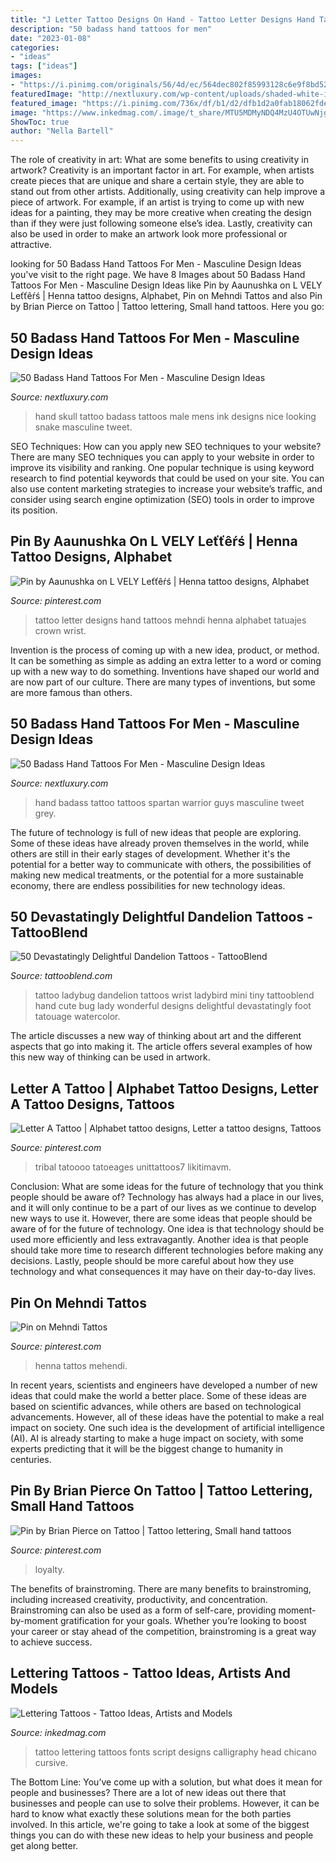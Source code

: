 ```yaml
---
title: "J Letter Tattoo Designs On Hand - Tattoo Letter Designs Hand Tattoos Mehndi Henna Alphabet Tatuajes Crown Wrist"
description: "50 badass hand tattoos for men"
date: "2023-01-08"
categories:
- "ideas"
tags: ["ideas"]
images:
- "https://i.pinimg.com/originals/56/4d/ec/564dec802f85993128c6e9f8bd5205ea.jpg"
featuredImage: "http://nextluxury.com/wp-content/uploads/shaded-white-ink-badass-skull-male-hand-tattoo-ideas.jpg"
featured_image: "https://i.pinimg.com/736x/df/b1/d2/dfb1d2a0fab18062fdef67deb5d1f833.jpg"
image: "https://www.inkedmag.com/.image/t_share/MTU5MDMyNDQ4MzU4OTUwNjgw/lettering_feature.jpg"
ShowToc: true
author: "Nella Bartell"
---
```



The role of creativity in art: What are some benefits to using creativity in artwork?
Creativity is an important factor in art. For example, when artists create pieces that are unique and share a certain style, they are able to stand out from other artists. Additionally, using creativity can help improve a piece of artwork. For example, if an artist is trying to come up with new ideas for a painting, they may be more creative when creating the design than if they were just following someone else’s idea. Lastly, creativity can also be used in order to make an artwork look more professional or attractive.

	

		
looking for 50 Badass Hand Tattoos For Men - Masculine Design Ideas you've visit to the right page. We have 8 Images about 50 Badass Hand Tattoos For Men - Masculine Design Ideas like Pin by Aaunushka on L VELY Leťťêŕś | Henna tattoo designs, Alphabet, Pin on Mehndi Tattos and also Pin by Brian Pierce on Tattoo | Tattoo lettering, Small hand tattoos. Here you go:
		
    
## 50 Badass Hand Tattoos For Men - Masculine Design Ideas

<img loading=lazy src="http://nextluxury.com/wp-content/uploads/shaded-white-ink-badass-skull-male-hand-tattoo-ideas.jpg" onerror="this.onerror=null;this.src='https://tse4.mm.bing.net/th?id=OIP.JuHqqH1hEPI2OwCFl1sqfgHaHa&amp;pid=15.1';" alt="50 Badass Hand Tattoos For Men - Masculine Design Ideas">

_Source: nextluxury.com_

>hand skull tattoo badass tattoos male mens ink designs nice looking snake masculine tweet. 

	

SEO Techniques: How can you apply new SEO techniques to your website?
There are many SEO techniques you can apply to your website in order to improve its visibility and ranking. One popular technique is using keyword research to find potential keywords that could be used on your site. You can also use content marketing strategies to increase your website’s traffic, and consider using search engine optimization (SEO) tools in order to improve its position.

    
## Pin By Aaunushka On L VELY Leťťêŕś | Henna Tattoo Designs, Alphabet

<img loading=lazy src="https://i.pinimg.com/736x/df/b1/d2/dfb1d2a0fab18062fdef67deb5d1f833.jpg" onerror="this.onerror=null;this.src='https://tse3.mm.bing.net/th?id=OIP.KfY25ew931v6CX-HCXLLLwHaIw&amp;pid=15.1';" alt="Pin by Aaunushka on L VELY Leťťêŕś | Henna tattoo designs, Alphabet">

_Source: pinterest.com_

>tattoo letter designs hand tattoos mehndi henna alphabet tatuajes crown wrist. 

	

Invention is the process of coming up with a new idea, product, or method. It can be something as simple as adding an extra letter to a word or coming up with a new way to do something. Inventions have shaped our world and are now part of our culture. There are many types of inventions, but some are more famous than others.

    
## 50 Badass Hand Tattoos For Men - Masculine Design Ideas

<img loading=lazy src="http://nextluxury.com/wp-content/uploads/spartan-warrior-guys-badass-hand-tattoo.jpg" onerror="this.onerror=null;this.src='https://tse3.mm.bing.net/th?id=OIP.-Uc_XfIKgoHLnsDof9XvNQHaHa&amp;pid=15.1';" alt="50 Badass Hand Tattoos For Men - Masculine Design Ideas">

_Source: nextluxury.com_

>hand badass tattoo tattoos spartan warrior guys masculine tweet grey. 

	

The future of technology is full of new ideas that people are exploring. Some of these ideas have already proven themselves in the world, while others are still in their early stages of development. Whether it's the potential for a better way to communicate with others, the possibilities of making new medical treatments, or the potential for a more sustainable economy, there are endless possibilities for new technology ideas.

    
## 50 Devastatingly Delightful Dandelion Tattoos - TattooBlend

<img loading=lazy src="https://tattooblend.com/wp-content/uploads/2016/02/tiny-dandelion-wrist-tattoo.jpg" onerror="this.onerror=null;this.src='https://tse4.mm.bing.net/th?id=OIP.JDckGIe6DDTGx_xIUbqPrAHaHP&amp;pid=15.1';" alt="50 Devastatingly Delightful Dandelion Tattoos - TattooBlend">

_Source: tattooblend.com_

>tattoo ladybug dandelion tattoos wrist ladybird mini tiny tattooblend hand cute bug lady wonderful designs delightful devastatingly foot tatouage watercolor. 

	

The article discusses a new way of thinking about art and the different aspects that go into making it. The article offers several examples of how this new way of thinking can be used in artwork.

    
## Letter A Tattoo | Alphabet Tattoo Designs, Letter A Tattoo Designs, Tattoos

<img loading=lazy src="https://i.pinimg.com/736x/61/b3/3f/61b33f9c1431cf938f2beb6aeac2de31.jpg" onerror="this.onerror=null;this.src='https://tse4.mm.bing.net/th?id=OIP.gp9JbS3LS_mBTKhPJJfhRgAAAA&amp;pid=15.1';" alt="Letter A Tattoo | Alphabet tattoo designs, Letter a tattoo designs, Tattoos">

_Source: pinterest.com_

>tribal tatoooo tatoeages unittattoos7 likitimavm. 

	

Conclusion: What are some ideas for the future of technology that you think people should be aware of?
Technology has always had a place in our lives, and it will only continue to be a part of our lives as we continue to develop new ways to use it. However, there are some ideas that people should be aware of for the future of technology. One idea is that technology should be used more efficiently and less extravagantly. Another idea is that people should take more time to research different technologies before making any decisions. Lastly, people should be more careful about how they use technology and what consequences it may have on their day-to-day lives.

    
## Pin On Mehndi Tattos

<img loading=lazy src="https://i.pinimg.com/736x/dc/17/ba/dc17ba34bf01440966ab122b65dd880b.jpg" onerror="this.onerror=null;this.src='https://tse3.mm.bing.net/th?id=OIP.8bEoUxIS9BiI0BC07vaVZAHaJ5&amp;pid=15.1';" alt="Pin on Mehndi Tattos">

_Source: pinterest.com_

>henna tattos mehendi. 

	

In recent years, scientists and engineers have developed a number of new ideas that could make the world a better place. Some of these ideas are based on scientific advances, while others are based on technological advancements. However, all of these ideas have the potential to make a real impact on society. One such idea is the development of artificial intelligence (AI). AI is already starting to make a huge impact on society, with some experts predicting that it will be the biggest change to humanity in centuries.

    
## Pin By Brian Pierce On Tattoo | Tattoo Lettering, Small Hand Tattoos

<img loading=lazy src="https://i.pinimg.com/originals/56/4d/ec/564dec802f85993128c6e9f8bd5205ea.jpg" onerror="this.onerror=null;this.src='https://tse2.mm.bing.net/th?id=OIP.-olumQweeyPA7nGafzANCQHaMW&amp;pid=15.1';" alt="Pin by Brian Pierce on Tattoo | Tattoo lettering, Small hand tattoos">

_Source: pinterest.com_

>loyalty. 

	

The benefits of brainstroming.
There are many benefits to brainstroming, including increased creativity, productivity, and concentration. Brainstroming can also be used as a form of self-care, providing moment-by-moment gratification for your goals. Whether you’re looking to boost your career or stay ahead of the competition, brainstroming is a great way to achieve success.

    
## Lettering Tattoos - Tattoo Ideas, Artists And Models

<img loading=lazy src="https://www.inkedmag.com/.image/t_share/MTU5MDMyNDQ4MzU4OTUwNjgw/lettering_feature.jpg" onerror="this.onerror=null;this.src='https://tse1.mm.bing.net/th?id=OIP.nxqWTCZIuEF_vESaeAGu7gHaHb&amp;pid=15.1';" alt="Lettering Tattoos - Tattoo Ideas, Artists and Models">

_Source: inkedmag.com_

>tattoo lettering tattoos fonts script designs calligraphy head chicano cursive. 

	

The Bottom Line: You’ve come up with a solution, but what does it mean for people and businesses?
There are a lot of new ideas out there that businesses and people can use to solve their problems. However, it can be hard to know what exactly these solutions mean for the both parties involved. In this article, we're going to take a look at some of the biggest things you can do with these new ideas to help your business and people get along better.

